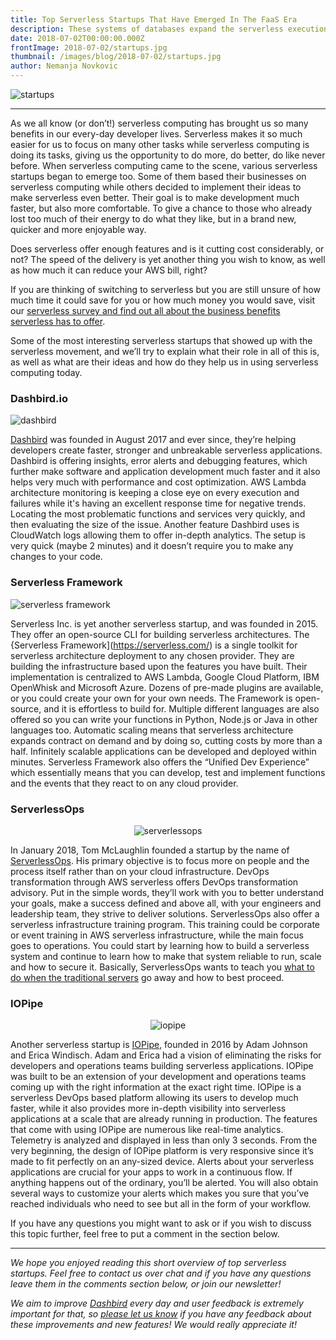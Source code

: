 ```yaml
---
title: Top Serverless Startups That Have Emerged In The FaaS Era
description: These systems of databases expand the serverless execution model to a Relational Database Management System (RDBMS), which eliminates the need for the physical or even virtual database hardware.
date: 2018-07-02T00:00:00.000Z
frontImage: 2018-07-02/startups.jpg
thumbnail: /images/blog/2018-07-02/startups.jpg
author: Nemanja Novkovic
---
```


![startups](/images/blog/2018-07-02/startups.jpg)

___

As we all know (or don’t!) serverless computing has brought us so many benefits in our every-day developer lives. Serverless makes it so much easier for us to focus on many other tasks while serverless computing is doing its tasks, giving us the opportunity to do more, do better, do like never before. When serverless computing came to the scene, various serverless startups began to emerge too. Some of them based their businesses on serverless computing while others decided to implement their ideas to make serverless even better. Their goal is to make development much faster, but also more comfortable. To give a chance to those who already lost too much of their energy to do what they like, but in a brand new, quicker and more enjoyable way.

Does serverless offer enough features and is it cutting cost considerably, or not? The speed of the delivery is yet another thing you wish to know, as well as how much it can reduce your AWS bill, right? 

If you are thinking of switching to serverless but you are still unsure of how much time it could save for you or how much money you would save, visit our [serverless survey and find out all about the business benefits serverless has to offer](https://medium.com/@AnnikaHelendi/serverless-survey-77-delivery-speed-4-dev-workdays-mo-saved-26-aws-monthly-bill-d99174f70663).

Some of the most interesting serverless startups that showed up with the serverless movement, and we’ll try to explain what their role in all of this is, as well as what are their ideas and how do they help us in using serverless computing today.

### Dashbird.io

![dashbird](/images/blog/2018-07-02/dashbird-1.jpg)

[Dashbird](https://dashbird.io/features/) was founded in August 2017 and ever since, they’re helping developers create faster, stronger and unbreakable serverless applications. Dashbird is offering insights, error alerts and debugging features, which further make software and application development much faster and it also helps very much with performance and cost optimization. AWS Lambda architecture monitoring is keeping a close eye on every execution and failures while it's having an excellent response time for negative trends. Locating the most problematic functions and services very quickly, and then evaluating the size of the issue. Another feature Dashbird uses is CloudWatch logs allowing them to offer in-depth analytics. The setup is very quick (maybe 2 minutes) and it doesn’t require you to make any changes to your code.

### Serverless Framework

![serverless framework](/images/blog/2018-07-02/serverless-1.jpg)

Serverless Inc. is yet another serverless startup, and was founded in 2015. They offer an open-source CLI for building serverless architectures. The {Serverless Framework](https://serverless.com/) is a single toolkit for serverless architecture deployment to any chosen provider. They are building the infrastructure based upon the features you have built. Their implementation is centralized to AWS Lambda, Google Cloud Platform, IBM OpenWhisk and Microsoft Azure. Dozens of pre-made plugins are available, or you could create your own for your own needs. The Framework is open-source, and it is effortless to build for. Multiple different languages are also offered so you can write your functions in Python, Node.js or Java in other languages too. Automatic scaling means that serverless architecture expands contract on demand and by doing so, cutting costs by more than a half. Infinitely scalable applications can be developed and deployed within minutes. Serverless Framework also offers the “Unified Dev Experience” which essentially means that you can develop, test and implement functions and the events that they react to on any cloud provider.

### ServerlessOps

<p style="text-align:center;">
<img src="/images/blog/2018-07-02/serverlessops-1.jpg" alt="serverlessops">
</p>

In January 2018, Tom McLaughlin founded a startup by the name of [ServerlessOps](https://www.serverlessops.io/). His primary objective is to focus more on people and the process itself rather than on your cloud infrastructure. DevOps transformation through AWS serverless offers DevOps transformation advisory. Put in the simple words, they’ll work with you to better understand your goals, make a success defined and above all, with your engineers and leadership team, they strive to deliver solutions. ServerlessOps also offer a serverless infrastructure training program. This training could be corporate or event training in AWS serverless infrastructure, while the main focus goes to operations. You could start by learning how to build a serverless system and continue to learn how to make that system reliable to run, scale and how to secure it. Basically, ServerlessOps wants to teach you <a target="_blank" href="https://www.serverlessops.io/blog/serverless-ops-what-do-we-do-when-the-server-goes-away">what to do when the traditional servers</a> go away and how to best proceed.

### IOPipe

<p style="text-align:center;">
<img src="/images/blog/2018-07-02/iopipe-1.png" alt="iopipe">
</p>

Another serverless startup is [IOPipe](https://www.iopipe.com/), founded in 2016 by Adam Johnson and Erica Windisch. Adam and Erica had a vision of eliminating the risks for developers and operations teams building serverless applications. IOPipe was built to be an extension of your development and operations teams coming up with the right information at the exact right time. IOPipe is a serverless DevOps based platform allowing its users to develop much faster, while it also provides more in-depth visibility into serverless applications at a scale that are already running in production. The features that come with using IOPipe are numerous like real-time analytics. Telemetry is analyzed and displayed in less than only 3 seconds. From the very beginning, the design of IOPipe platform is very responsive since it’s made to fit perfectly on an any-sized device. Alerts about your serverless applications are crucial for your apps to work in a continuous flow. If anything happens out of the ordinary, you’ll be alerted. You will also obtain several ways to customize your alerts which makes you sure that you’ve reached individuals who need to see but all in the form of your workflow.

If you have any questions you might want to ask or if you wish to discuss this topic further, feel free to put a comment in the section below.

___

_We hope you enjoyed reading this short overview of top serverless startups. Feel free to contact us over chat and if you have any questions leave them in the comments section below, or join our newsletter!_

_We aim to improve [Dashbird](https://dashbird.io/) every day and user feedback is extremely important for that, so [please let us know](mailto:support@dashbird.io) if you have any feedback about these improvements and new features! We would really appreciate it!_